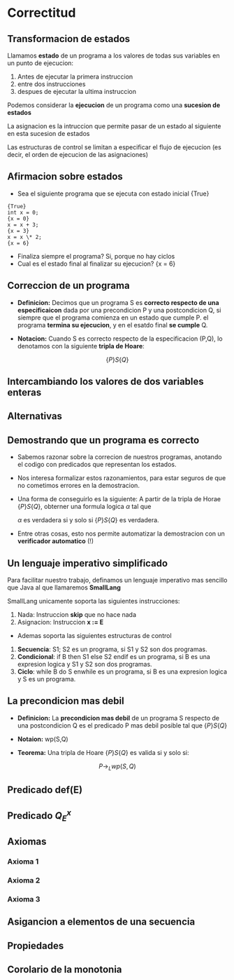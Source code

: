 # Correctitud

## Transformacion de estados

Llamamos **estado** de un programa a los valores de todas sus variables en un punto de ejecucion:

1. Antes de ejecutar la primera instruccion
2. entre dos instrucciones
3. despues de ejecutar la ultima instruccion

Podemos considerar la **ejecucion** de un programa como una **sucesion de estados**

La asignacion es la intruccion que permite pasar de un estado al siguiente en esta sucesion de estados

Las estructuras de control se limitan a especificar el flujo de ejecucion (es decir, el orden de ejecucion de las asignaciones)

## Afirmacion sobre estados

- Sea el siguiente programa que se ejecuta con estado inicial {True}

```
{True}
int x = 0;
{x = 0}
x = x + 3;
{x = 3}
x = x \* 2;
{x = 6}
```

- Finaliza siempre el programa? Si, porque no hay ciclos
- Cual es el estado final al finalizar su ejecucion? {x = 6}

## Correccion de un programa

- **Definicion:** Decimos que un programa S es **correcto respecto de una especificaicon** dada por una precondicion P y una postcondicion Q, si siempre que el programa comienza en un estado que cumple P. el programa **termina su ejecucion**, y en el esatdo final **se cumple** Q.

- **Notacion:** Cuando S es correcto respecto de la especificacion (P,Q), lo denotamos con la siguiente **tripla de Hoare**:

$$ \{P\} S \{Q\}$$

## Intercambiando los valores de dos variables enteras

## Alternativas

## Demostrando que un programa es correcto

- Sabemos razonar sobre la correcion de nuestros programas, anotando el codigo con predicados que representan los estados.

- Nos interesa formalizar estos razonamientos, para estar seguros de que no cometimos errores en la demostracion.

- Una forma de conseguirlo es la siguiente: A partir de la tripla de Horae $\{P\} S \{Q\}$, obterner una formula logica $\alpha$ tal que

  $\alpha$ es verdadera si y solo si $\{P\} S \{Q\}$ es verdadera.

- Entre otras cosas, esto nos permite automatizar la demostracion con un **verificador automatico** (!)

## Un lenguaje imperativo simplificado

Para facilitar nuestro trabajo, definamos un lenguaje imperativo mas sencillo que Java al que llamaremos **SmallLang**

SmallLang unicamente soporta las siguientes instrucciones:

1. Nada: Instruccion **skip** que no hace nada
2. Asignacion: Instruccion **x := E**

- Ademas soporta las siguientes estructuras de control

1. **Secuencia**: S1; S2 es un programa, si S1 y S2 son dos programas.
2. **Condicional**: if B then S1 else S2 endif es un programa, si B es una expresion logica y S1 y S2 son dos programas.
3. **Ciclo**: while B do S enwhile es un programa, si B es una expresion logica y S es un programa.

## La precondicion mas debil

- **Definicion:** La **precondicion mas debil** de un programa S respecto de una postcondicion Q es el predicado P mas debil posible tal que $\{P\} S \{Q\}$

- **Notaion:** wp(S,Q)

- **Teorema:** Una tripla de Hoare $\{P\} S \{Q\}$ es valida si y solo si:

$$P \rightarrow_L wp(S,Q)$$

## Predicado def(E)

## Predicado $Q_{E}^x$

## Axiomas

### Axioma 1

### Axioma 2

### Axioma 3

## Asigancion a elementos de una secuencia

## Propiedades

## Corolario de la monotonia
